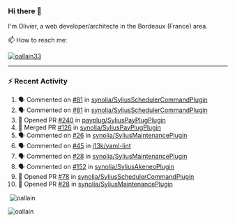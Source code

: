 ### Hi there 👋

I'm Olivier, a web developer/architecte in the Bordeaux (France) area.

📫 How to reach me:

<p> <a href="https://twitter.com/oallain33" target="blank"><img src="https://img.shields.io/twitter/follow/oallain33?logo=twitter&style=for-the-badge" alt="oallain33" /></a> </p>

---

### :zap: Recent Activity

<!--START_SECTION:activity-->
1. 🗣 Commented on [#81](https://github.com/synolia/SyliusSchedulerCommandPlugin/issues/81) in [synolia/SyliusSchedulerCommandPlugin](https://github.com/synolia/SyliusSchedulerCommandPlugin)
2. 🗣 Commented on [#81](https://github.com/synolia/SyliusSchedulerCommandPlugin/issues/81) in [synolia/SyliusSchedulerCommandPlugin](https://github.com/synolia/SyliusSchedulerCommandPlugin)
3. 💪 Opened PR [#240](https://github.com/payplug/SyliusPayPlugPlugin/pull/240) in [payplug/SyliusPayPlugPlugin](https://github.com/payplug/SyliusPayPlugPlugin)
4. 🎉 Merged PR [#126](https://github.com/synolia/SyliusPayPlugPlugin/pull/126) in [synolia/SyliusPayPlugPlugin](https://github.com/synolia/SyliusPayPlugPlugin)
5. 🗣 Commented on [#26](https://github.com/synolia/SyliusMaintenancePlugin/issues/26) in [synolia/SyliusMaintenancePlugin](https://github.com/synolia/SyliusMaintenancePlugin)
6. 🗣 Commented on [#45](https://github.com/j13k/yaml-lint/issues/45) in [j13k/yaml-lint](https://github.com/j13k/yaml-lint)
7. 🗣 Commented on [#28](https://github.com/synolia/SyliusMaintenancePlugin/issues/28) in [synolia/SyliusMaintenancePlugin](https://github.com/synolia/SyliusMaintenancePlugin)
8. 🗣 Commented on [#152](https://github.com/synolia/SyliusAkeneoPlugin/issues/152) in [synolia/SyliusAkeneoPlugin](https://github.com/synolia/SyliusAkeneoPlugin)
9. 💪 Opened PR [#78](https://github.com/synolia/SyliusSchedulerCommandPlugin/pull/78) in [synolia/SyliusSchedulerCommandPlugin](https://github.com/synolia/SyliusSchedulerCommandPlugin)
10. 💪 Opened PR [#28](https://github.com/synolia/SyliusMaintenancePlugin/pull/28) in [synolia/SyliusMaintenancePlugin](https://github.com/synolia/SyliusMaintenancePlugin)
<!--END_SECTION:activity-->

<p>&nbsp;<img align="center" src="https://github-readme-stats.vercel.app/api?username=oallain&show_icons=true&locale=en" alt="oallain" /></p>

<p><img align="center" src="https://github-readme-streak-stats.herokuapp.com/?user=oallain&" alt="oallain" /></p>

